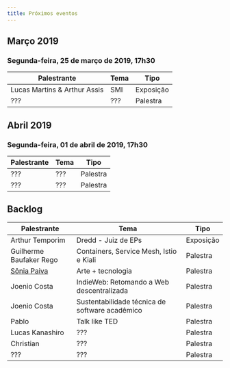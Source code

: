 ```yaml
---
title: Próximos eventos
---
```


## Março 2019

### Segunda-feira, 25 de março de 2019, 17h30

| Palestrante                  | Tema                                            | Tipo     |
| ---------------------------- | ----------------------------------------------- | -------- |
| Lucas Martins & Arthur Assis | SMI                                             | Exposição|
| ???                          | ???                                             | Palestra |

## Abril 2019

### Segunda-feira, 01 de abril de 2019, 17h30

| Palestrante     | Tema                                            | Tipo     |
| --------------- | ----------------------------------------------- | -------- |
| ???             | ???                                             | Palestra |
| ???             | ???                                             | Palestra |

## Backlog

| Palestrante                                    | Tema                                             | Tipo     |
| ---------------------------------------------- | ------------------------------------------------ | -------- |
| Arthur Temporim | Dredd - Juiz de EPs          | Exposição|
| Guilherme Baufaker Rego                        | Containers, Service Mesh, Istio e Kiali  | Palestra |
| [Sônia Paiva](https://www.facebook.com/ltcunb) | Arte + tecnologia | Palestra |
| Joenio Costa                                   | IndieWeb: Retomando a Web descentralizada        | Palestra |
| Joenio Costa                                   | Sustentabilidade técnica de software acadêmico   | Palestra |
| Pablo                                          | Talk like TED                                    | Palestra |
| Lucas Kanashiro                                | ???                                              | Palestra |
| Christian                                      | ???                                              | Palestra |
| ???                                            | ???                                              | Palestra |
